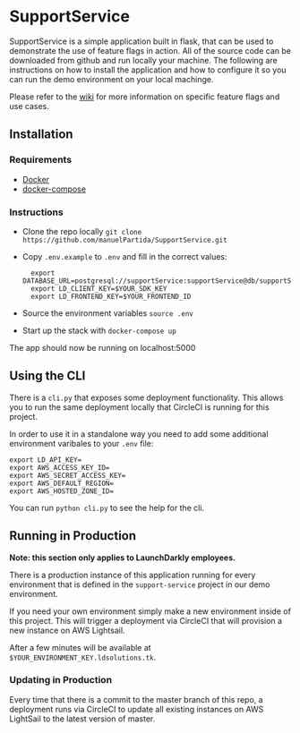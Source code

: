 # SupportService

SupportService is a simple application built in flask, that can be used to demonstrate the use of feature flags in action. All of the source code can be downloaded from github and run locally your machine. The following are instructions on how to install the application and how to configure it so you can run the demo environment on your local machinge. 

Please refer to the [wiki](https://github.com/launchdarkly/SupportService/wiki) for 
more information on specific feature flags and use cases. 

## Installation 

### Requirements 

* [Docker](https://www.docker.com/)
* [docker-compose](https://docs.docker.com/compose/)

### Instructions 

* Clone the repo locally `git clone https://github.com/manuelPartida/SupportService.git`
* Copy `.env.example` to `.env` and fill in the correct values:

        export DATABASE_URL=postgresql://supportService:supportService@db/supportService
        export LD_CLIENT_KEY=$YOUR_SDK_KEY
        export LD_FRONTEND_KEY=$YOUR_FRONTEND_ID

* Source the environment variables `source .env`
* Start up the stack with `docker-compose up`

The app should now be running on localhost:5000 

## Using the CLI 

There is a `cli.py` that exposes some deployment functionality. This allows you 
to run the same deployment locally that CircleCI is running for this project. 

In order to use it in a standalone way you need to add some additional environment
varibales to your `.env` file: 

    export LD_API_KEY=
    export AWS_ACCESS_KEY_ID=
    export AWS_SECRET_ACCESS_KEY=
    export AWS_DEFAULT_REGION=
    export AWS_HOSTED_ZONE_ID=

You can run `python cli.py` to see the help for the cli. 

## Running in Production 

**Note: this section only applies to LaunchDarkly employees.**

There is a production instance of this application running for every 
environment that is defined in the `support-service` project in our demo 
environment.

If you need your own environment simply make a new environment inside of this 
project. This will trigger a deployment via CircleCI that will provision a 
new instance on AWS Lightsail. 

After a few minutes will be available at `$YOUR_ENVIRONMENT_KEY.ldsolutions.tk`.

### Updating in Production 

Every time that there is a commit to the master branch of this repo, a deployment 
runs via CircleCI to update all existing instances on AWS LightSail to the latest
version of master.